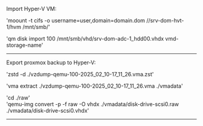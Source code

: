 Import Hyper-V VM:  

'moount -t cifs -o username=user,domain=domain.dom //srv-dom-hvt-1/hvm  /mnt/smb/'  

'qm disk import 100 /mnt/smb/vhd/srv-dom-adc-1_hdd00.vhdx vmd-storage-name'  


---

Export proxmox backup to Hyper-V:

'zstd -d ./vzdump-qemu-100-2025_02_10-17_11_26.vma.zst'

'vma extract ./vzdump-qemu-100-2025_02_10-17_11_26.vma ./vmadata'

'cd ./raw'  
'qemu-img convert -p -f raw -O vhdx ./vmadata/disk-drive-scsi0.raw  ./vmadata/disk-drive-scsi0.vhdx'  

---


